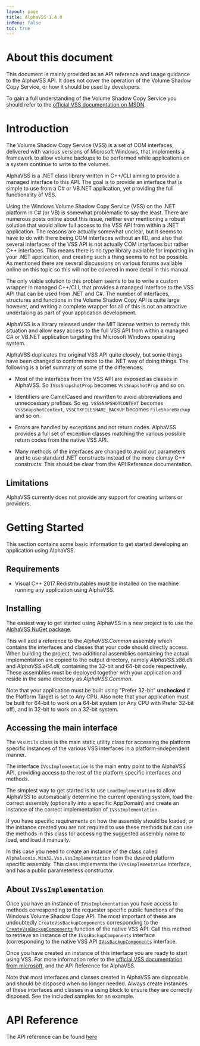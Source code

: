 ```yaml
---
layout: page
title: AlphaVSS 1.4.0
inMenu: false
toc: true
---
```

# About this document

This document is mainly provided as an API reference and usage guidance to the AlphaVSS API. It does not cover the operation of the Volume Shadow Copy Service, or how it should be used by developers.

To gain a full understanding of the Volume Shadow Copy Service you should refer to the [official VSS documentation on MSDN](http://msdn.microsoft.com/en-us/library/bb968832(VS.85).aspx). 

# Introduction

The Volume Shadow Copy Service (VSS) is a set of COM interfaces, delivered with various versions of Microsoft Windows, that implements a framework to allow volume backups to be performed while applications on a system continue to write to the volumes.

AlphaVSS is a .NET class library written in C++/CLI aiming to provide a managed interface to this API. The goal is to provide an interface that is simple to use from a C# or VB.NET application, yet providing the full functionality of VSS.

Using the Windows Volume Shadow Copy Service (VSS) on the .NET platform in C# (or VB) is somewhat problematic to say the least. There are numerous posts online about this issue, neither ever mentioning a robust solution that would allow full access to the VSS API from within a .NET application. The reasons are actually somewhat unclear, but it seems to have to do with there being COM interfaces without an IID, and also that several interfaces of the VSS API is not actually COM interfaces but rather C++ interfaces. This means there is no type library available for importing in your .NET application, and creating such a thing seems to not be possible. As mentioned there are several discussions on various forums available online on this topic so this will not be covered in more detail in this manual.

The only viable solution to this problem seems to be to write a custom wrapper in managed C++/CLI, that provides a managed interface to the VSS API that can be used from .NET and C#. The number of interfaces, structures and functions in the Volume Shadow Copy API is quite large however, and writing a complete wrapper for all of this is not an attractive undertaking as part of your application development.

AlphaVSS is a library released under the MIT license written to remedy this situation and allow easy access to the full VSS API from within a managed C# or VB.NET application targeting the Microsoft Windows operating system.

AlphaVSS duplicates the original VSS API quite closely, but some things have been changed to conform more to the .NET way of doing things. The following is a brief summary of some of the differences:

* Most of the interfaces from the VSS API are exposed as classes in AlphaVSS. So `IVssSnapshotProp` becomes `VssSnapshotProp` and so on.

* Identifiers are CamelCased and rewritten to avoid abbreviations and unneccessary prefixes. So eg. `VSSSNAPSHOTCONTEXT` becomes `VssSnapshotContext`, `VSSCTXFILESHARE_BACKUP` becomes `FileShareBackup` and so on.

* Errors are handled by exceptions and not return codes. AlphaVSS provides a full set of exception classes matching the various possible return codes from the native VSS API.

* Many methods of the interfaces are changed to avoid out parameters and to use standard .NET constructs instead of the more clumsy C++ constructs. This should be clear from the API Reference documentation.

## Limitations

AlphaVSS currently does not provide any support for creating writers or providers.

# Getting Started
  
This section contains some basic information to get started developing an application using AlphaVSS.

## Requirements

* Visual C++ 2017 Redistributables must be installed on the machine running any application using AlphaVSS.

## Installing

The easiest way to get started using AlphaVSS in a new project is to use the [AlphaVSS NuGet package](https://www.nuget.org/packages/AlphaVSS/1.4.0).

This will add a reference to the *AlphaVSS.Common* assembly which contains the interfaces and classes that your code should directly access. When building 
the project, two additional assemblies containing the actual implementation are copied to the output directory, namely *AlphaVSS.x86.dll* and *AlphaVSS.x64.dll*,
containing the 32-bit and 64-bit code respectively.  These assemblies must be deployed together with your application and reside in the same directory as *AlphaVSS.Common*.

Note that your application must be built using "Prefer 32-bit" **unchecked** if the Platform Target is set to Any CPU.   Also note that your application must be built for 
64-bit to work on a 64-bit system (or Any CPU with Prefer 32-bit off), and in 32-bit to work on a 32-bit system.


## Accessing the main interface

The `VssUtils` class is the main static utility class for accessing the platform specific instances of the various VSS interfaces in a platform-independent manner.

The interface `IVssImplementation` is the main entry point to the AlphaVSS API, providing access to the rest of the platform specific interfaces and methods.

The simplest way to get started is to use `LoadImplementation` to allow AlphaVSS to automatically determine the current operating system, load the correct assembly (optionally into a specific AppDomain) and create an instance of the correct implementation of `IVssImplementation`.

If you have specific requirements on how the assembly should be loaded, or the instance created you are not required to use these methods but can use the methods in this class for accessing the suggested assembly name to load, and load it manually.

In this case you need to create an instance of the class called `Alphaleonis.Win32.Vss.VssImplementation` from the desired platform specific assembly. This class implements the `IVssImplementation` interface, and has a public parameterless constructor. 

## About `IVssImplementation`

Once you have an instance of `IVssImplementation` you have access to methods corresponding to the requester specific public functions of the Windows Volume Shadow Copy API. The most important of these are undoubtedly `CreateVssBackupComponents` corresponding to the [`CreateVssBackupComponents`](http://msdn.microsoft.com/en-us/library/aa381517(VS.85).aspx) function of the native VSS API. Call this method to retrieve an instance of the `IVssBackupComponents` interface (corresponding to the native VSS API [`IVssBackupComponents`](http://msdn.microsoft.com/en-us/library/aa382175(VS.85).aspx) interface.

Once you have created an instance of this interface you are ready to start using VSS. For more information refer to the [official VSS documentation from microsoft](http://msdn.microsoft.com/en-us/library/aa382175(VS.85).aspx), and the API Reference for AlphaVSS.

Note that most interfaces and classes created in AlphaVSS are disposable and should be disposed when no longer needed. Always create instances of these interfaces and classes in a using block to ensure they are correctly disposed. See the included samples for an example. 

# API Reference

The API reference can be found [here](api)